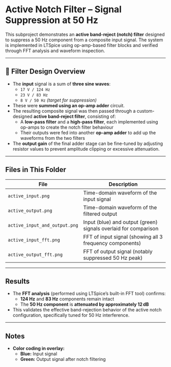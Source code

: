 # Active Notch Filter – Signal Suppression at 50 Hz

This subproject demonstrates an **active band-reject (notch) filter** designed to suppress a 50 Hz component from a composite input signal. The system is implemented in LTSpice using op-amp-based filter blocks and verified through FFT analysis and waveform inspection.

---

## 🔧 Filter Design Overview

- The **input** signal is a sum of **three sine waves**:
  - `17 V / 124 Hz`
  - `23 V / 83 Hz`
  - `8 V / 50 Hz` *(target for suppression)*
- These were **summed using an op-amp adder** circuit.
- The resulting composite signal was then passed through a custom-designed **active band-reject filter**, consisting of:
  - A **low-pass filter** and a **high-pass filter**, each implemented using op-amps to create the notch filter behaviour
  - Their outputs were fed into another **op-amp adder** to add up the waveforms from the two filters
- The **output gain** of the final adder stage can be fine-tuned by adjusting resistor values to prevent amplitude clipping or excessive attenuation.

---

## Files in This Folder

| File                              | Description                                                     |
|-----------------------------------|-----------------------------------------------------------------|
| `active_input.png`                | Time-domain waveform of the input signal                        |
| `active_output.png`               | Time-domain waveform of the filtered output                     |
| `active_input_and_output.png`     | Input (blue) and output (green) signals overlaid for comparison |
| `active_input_fft.png`            | FFT of input signal (showing all 3 frequency components)        |
| `active_output_fft.png`           | FFT of output signal (notably suppressed 50 Hz peak)            |

---

## Results

- The **FFT analysis** (performed using LTSpice’s built-in FFT tool) confirms:
  - **124 Hz** and **83 Hz** components remain intact
  - The **50 Hz component** is **attenuated by approximately 12 dB**
- This validates the effective band-rejection behavior of the active notch configuration, specifically tuned for 50 Hz interference.

---

## Notes

- **Color coding in overlay:**  
  - **Blue:** Input signal  
  - **Green:** Output signal after notch filtering  
